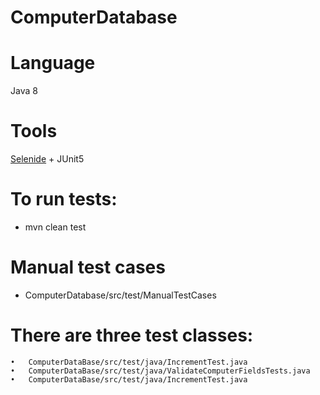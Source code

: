 # ComputerDatabase

# Language
Java 8

# Tools
[Selenide](https://selenide.org/) + JUnit5

# To run tests:

   * mvn clean test
   
# Manual test cases
 
  * ComputerDatabase/src/test/ManualTestCases
  
# There are three test classes:
	•	ComputerDataBase/src/test/java/IncrementTest.java
	•	ComputerDataBase/src/test/java/ValidateComputerFieldsTests.java
	•	ComputerDataBase/src/test/java/IncrementTest.java
